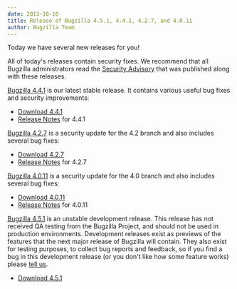 ```yaml
---
date: 2013-10-16
title: Release of Bugzilla 4.5.1, 4.4.1, 4.2.7, and 4.0.11
author: Bugzilla Team
---
```


Today we have several new releases for you!

All of today's releases contain security fixes. We recommend that all Bugzilla administrators read the [Security Advisory](/security/4.0.10/) that was published along with these releases.

[Bugzilla 4.4.1](/releases/4.4.1/) is our latest stable release. It contains various useful bug fixes and security improvements:

*   [Download 4.4.1](/download/#v44)
*   [Release Notes](/releases/4.4.1/) for 4.4.1

[Bugzilla 4.2.7](/releases/4.2.7/) is a security update for the 4.2 branch and also includes several bug fixes:

*   [Download 4.2.7](/download/#v42)
*   [Release Notes](/releases/4.2.7/) for 4.2.7

[Bugzilla 4.0.11](/releases/4.0.11/) is a security update for the 4.0 branch and also includes several bug fixes:

*   [Download 4.0.11](/download/#v40)
*   [Release Notes](/releases/4.0.11/) for 4.0.11

[Bugzilla 4.5.1](/releases/5.0/) is an unstable development release. This release has not received QA testing from the Bugzilla Project, and should not be used in production environments. Development releases exist as previews of the features that the next major release of Bugzilla will contain. They also exist for testing purposes, to collect bug reports and feedback, so if you find a bug in this development release (or you don't like how some feature works) please [tell us](/developers/reporting_bugs.html).

*   [Download 4.5.1](/download/#v50)

